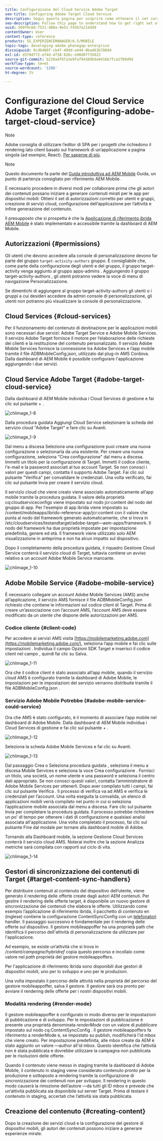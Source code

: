 ```yaml
---
title: Configurazione del Cloud Service Adobe Target
seo-title: Configuring Adobe Target Cloud Service
description: Segui questa pagina per scoprire come ottenere il set corretto di autorizzazioni per utenti e gruppi, creare servizi cloud, configurare l’applicazione per l’attività e infine generare il contenuto.
seo-description: Follow this page to understand how to get right set of permissions for users and groups, creating cloud services, configuring the application for the activity, and finally generating the content.
uuid: 569f9c6d-f521-488a-9e51-f43b7a214dd9
contentOwner: User
content-type: reference
products: SG_EXPERIENCEMANAGER/6.5/MOBILE
topic-tags: developing-adobe-phonegap-enterprise
discoiquuid: 8cd6480f-cb4f-40dd-a444-8ba463b78604
exl-id: d370d772-ef4d-4f38-826c-e90d07735822
source-git-commit: b220adf6fa3e9faf94389b9a9416b7fca2f89d9d
workflow-type: tm+mt
source-wordcount: '1298'
ht-degree: 1%

---
```


# Configurazione del Cloud Service Adobe Target {#configuring-adobe-target-cloud-service}

>[!NOTE]
>
>Adobe consiglia di utilizzare l’editor di SPA per i progetti che richiedono il rendering lato client basato sul framework di un’applicazione a pagina singola (ad esempio, React). [Per saperne di più](/help/sites-developing/spa-overview.md).

>[!NOTE]
>
>Questo documento fa parte del [Guida introduttiva ad AEM Mobile](/help/mobile/getting-started-aem-mobile.md) Guida, un punto di partenza consigliato per riferimento AEM Mobile.

È necessario procedere in diversi modi per collaborare prima che gli autori dei contenuti possano iniziare a generare contenuti mirati per le app per dispositivi mobili: Ottieni il set di autorizzazioni corretto per utenti e gruppi, creazione di servizi cloud, configurazione dell’applicazione per l’attività e infine generazione del contenuto.

Il presupposto che si prospetta è che la [Applicazione di riferimento ibrida AEM Mobile](https://github.com/Adobe-Marketing-Cloud-Apps/aem-mobile-hybrid-reference) è stato implementato e accessibile tramite la dashboard di AEM Mobile.

## Autorizzazioni {#permissions}

Gli utenti che devono accedere alla console di personalizzazione devono far parte del gruppo `target-activity-authors` gruppo. È consigliabile che, come parte della configurazione degli utenti e del gruppo, il gruppo target-activity venga aggiunto al gruppo apps-admins . Aggiungendo il gruppo target-activity-authors , gli utenti potranno vedere la voce di menu di navigazione Personalizzazione.

Se dimentichi di aggiungere al gruppo target-activity-authors gli utenti o i gruppi a cui desideri accedere da admin console di personalizzazione, gli utenti non potranno più visualizzare la console di personalizzazione.

## Cloud Services {#cloud-services}

Per il funzionamento del contenuto di destinazione per le applicazioni mobili sono necessari due servizi: Adobe Target Service e Adobe Mobile Services. Il servizio Adobe Target fornisce il motore per l’elaborazione delle richieste dei clienti e la restituzione del contenuto personalizzato. Il servizio Adobe Mobile Services fornisce la connessione tra Adobe Services e l’app mobile tramite il file ADBMobileConfig.json, utilizzato dal plug-in AMS Cordova. Dalla dashboard di AEM Mobile è possibile configurare l&#39;applicazione aggiungendo i due servizi.

## Cloud Service Adobe Target {#adobe-target-cloud-service}

Dalla dashboard di AEM Mobile individua i Cloud Services di gestione e fai clic sul pulsante + .

![chlimage_1-8](assets/chlimage_1-8.png)

Dalla procedura guidata Aggiungi Cloud Service selezionare la scheda del servizio cloud &quot;Adobe Target&quot; e fare clic su Avanti.

![chlimage_1-9](assets/chlimage_1-9.png)

Dal menu a discesa Seleziona una configurazione puoi creare una nuova configurazione o selezionarla da una esistente. Per creare una nuova configurazione, seleziona &quot;Crea configurazione&quot; dal menu a discesa. Immetti un titolo per la configurazione di Target. Immetti il codice cliente, l&#39;e-mail e la password associati al tuo account Target. Se non conosci i valori per questi campi, contatta il supporto Adobe Target. Fai clic sul pulsante &quot;Verifica&quot; per convalidare le credenziali. Una volta verificato, fai clic sul pulsante Invia per creare il servizio cloud.

Il servizio cloud che viene creato viene associato automaticamente all’app mobile tramite la procedura guidata. Il valore della proprietà cq:cloudserviceconfigs viene impostato sul nodo jcr:content del nodo del gruppo di app. Per l&#39;esempio di app ibrida viene impostato su /content/mobileapps/ibrido-reference-app/jcr:content con il valore che punta al nodo del framework generato automaticamente, che si trova in /etc/cloudservices/testandtarget/adobe-target—aem-apps/framework. Il nodo del framework ha due proprietà impostate per impostazione predefinita, genere ed età. Il framework viene utilizzato solo AEM visualizzazione in anteprima e non ha alcun impatto sul dispositivo.

Dopo il completamento della procedura guidata, il riquadro Gestione Cloud Service conterrà il servizio cloud di Target, tuttavia contiene un avviso relativo a un account Adobe Mobile Service mancante.

![chlimage_1-10](assets/chlimage_1-10.png)

## Adobe Mobile Service {#adobe-mobile-service}

È necessario collegare un account Adobe Mobile Services (AMS) anche all’applicazione, il servizio AMS fornisce il file ADBMobileConfig.json richiesto che contiene le informazioni sul codice client di Target. Prima di creare un’associazione con l’account AMS, l’account AMS deve essere modificato da un utente che dispone delle autorizzazioni per AMS.

### Codice cliente {#client-code}

Per accedere ai servizi AMS visita [https://mobilemarketing.adobe.com](https://mobilemarketing.adobe.com/), seleziona l’app mobile e fai clic sulle impostazioni . Individua il campo Opzioni SDK Target e inserisci il codice client nel campo , quindi fai clic su Salva.

![chlimage_1-11](assets/chlimage_1-11.png)

Ora che il codice client è stato associato all’app mobile, quando il servizio cloud AMS è configurato tramite la dashboard di Adobe Mobile, le impostazioni per le impostazioni del servizio verranno distribuite tramite il file ADBMobileConfig.json .

### Servizio Adobe Mobile Potrebbe {#adobe-mobile-service-could-service}

Ora che AMS è stato configurato, è il momento di associare l’app mobile nel dashboard di Adobe Mobile. Dalla dashboard di AEM Mobile individua i Cloud Services di gestione e fai clic sul pulsante + .

![chlimage_1-12](assets/chlimage_1-12.png)

Seleziona la scheda Adobe Mobile Services e fai clic su Avanti.

![chlimage_1-13](assets/chlimage_1-13.png)

Dal passaggio Crea o Seleziona procedura guidata , seleziona il menu a discesa Mobile Services e seleziona la voce Crea configurazione . Fornisci un titolo, una società, un nome utente e una password e seleziona il centro dati appropriato. Se non conosci questi valori, contatta l’amministratore di Adobe Mobile Services per ottenerli. Dopo aver compilato tutti i campi, fai clic sul pulsante Verifica . Il processo di verifica va ad AMS e verifica le credenziali per l’account. Una volta eseguita la convalida, un elenco di applicazioni mobili verrà compilato nel punto in cui si seleziona l’applicazione mobile associata dal menu a discesa. Fare clic sul pulsante Invia per completare la procedura guidata. Il processo potrebbe richiedere un po&#39; di tempo per ottenere i dati di configurazione e qualsiasi analisi associata all&#39;applicazione. Una volta completato il processo, fai clic sul pulsante Fine dal modale per tornare alla dashboard mobile di Adobe.

Tornando alla Dashboard mobile, la sezione Gestione Cloud Services conterrà il servizio cloud AMS. Noterai inoltre che la sezione Analizza metriche sarà compilata con rapporti sul ciclo di vita.

![chlimage_1-14](assets/chlimage_1-14.png)

## Gestori di sincronizzazione dei contenuti di Target {#target-content-sync-handlers}

Per distribuire contenuti al contenuto del dispositivo dell’utente, viene generato il rendering delle offerte create dagli autori AEM contenuti. Per gestire il rendering delle offerte target, è disponibile un nuovo gestore di sincronizzazione dei contenuti che elabora le offerte. Utilizzando come esempio l’applicazione di riferimento ibrida, il pacchetto di contenuto en (inglese) contiene la configurazione ContentSyncConfig con un [telefonatori](https://github.com/Adobe-Marketing-Cloud-Apps/aem-mobile-hybrid-reference/blob/master/aem-package/content-author/src/main/content/jcr_root/content/mobileapps/hybrid-reference-app/en/_jcr_content/pge-app/app-config-dev/targetOffers/.content.xml) handler. Il passaggio successivo è fondamentale per il rendering delle offerte sul dispositivo. Il gestore mobileappoffer ha una proprietà path che identifica il percorso dell&#39;attività di personalizzazione da utilizzare per l&#39;applicazione.

Ad esempio, se esiste un’attività che si trova in */content/campagne/hybridref* copia questo percorso e incollalo come valore nel *path* proprietà del gestore mobileappoffers.

Per l&#39;applicazione di riferimento ibrida sono disponibili due gestori di dispositivi mobili, uno per lo sviluppo e uno per le produzioni.

Una volta impostato il percorso delle attività nella proprietà del percorso del gestore mobileappoffer, salva il gestore. Il gestore sarà ora pronto per avviare il rendering delle offerte per i nostri dispositivi mobili.

### Modalità rendering {#render-mode}

Il gestore mobileappoffer è configurato in modo diverso per le impostazioni di pubblicazione e di sviluppo. Per le impostazioni di pubblicazione è presente una proprietà denominata *renderMode* con un valore di *pubblicare* impostato sul nodo cq:ContentSyncConfig . Il gestore mobileappoffers fa riferimento a renderMode e, se impostato su publish, modificherà l&#39;id mbox che viene creato. Per impostazione predefinita, alle mbox create da AEM è stato aggiunto un valore —author all&#39;id mbox. Questo identifica che l’attività non è stata pubblicata e dovrebbe utilizzare la campagna non pubblicata per le risoluzioni delle offerte.

Quando il contenuto viene messo in staging tramite la dashboard di Adobe Mobile, il contenuto in staging viene considerato contenuto pronto per la produzione e sottoposto a rendering tramite la configurazione di sincronizzazione dei contenuti non per sviluppo. Il rendering in questo modo causerà la rimozione dell’autore —da tutti gli ID mbox e prevede che un’attività pubblicata sia disponibile sul server Target. Prima di testare il contenuto in staging, accertati che l’attività sia stata pubblicata.

## Creazione del contenuto {#creating-content}

Dopo la creazione dei servizi cloud e la configurazione del gestore di dispositivi mobili, gli autori dei contenuti possono iniziare a generare esperienze mirate.
